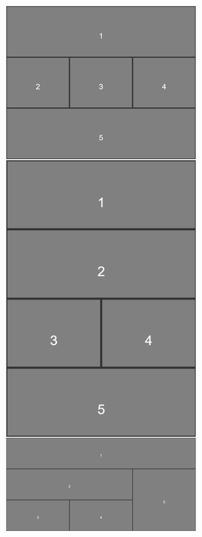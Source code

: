 <img src="images/screenshot-responsivelayout.netlify.com-2019.01.25-13-39-54.png">
<img src="images/screenshot-responsivelayout.netlify.com-2019.01.25-13-40-38.png">
<img src="images/screenshot-rivia.netlify.com-2019.01.24-15-40-14.png">
